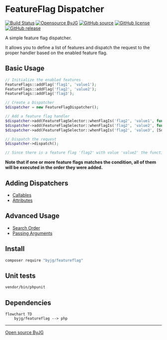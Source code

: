 # FeatureFlag Dispatcher

[![Build Status](https://github.com/byjg/uri/actions/workflows/phpunit.yml/badge.svg?branch=master)](https://github.com/byjg/php-featureflag/actions/workflows/phpunit.yml)
[![Opensource ByJG](https://img.shields.io/badge/opensource-byjg-success.svg)](https://opensource.byjg.com)
[![GitHub source](https://img.shields.io/badge/Github-source-informational?logo=github)](https://github.com/byjg/php-featureflag/)
[![GitHub license](https://img.shields.io/github/license/byjg/php-featureflag.svg)](https://opensource.byjg.com/opensource/licensing.html)
[![GitHub release](https://img.shields.io/github/release/byjg/php-featureflag.svg)](https://github.com/byjg/php-featureflag/releases/)

A simple feature flag dispatcher.

It allows you to define a list of features and dispatch the request to the proper handler based on the enabled feature flag.

## Basic Usage

```php
// Initialize the enabled features
FeatureFlags::addFlag('flag1', 'value1');
FeatureFlags::addFlag('flag2', 'value2');
FeatureFlags::addFlag('flag3');

// Create a Dispatcher
$dispatcher = new FeatureFlagDispatcher();

// Add a feature flag handler
$dispatcher->add(FeatureFlagSelector::whenFlagIs('flag2', 'value1', function () {/** function1 */}));
$dispatcher->add(FeatureFlagSelector::whenFlagIs('flag2', 'value2', function () {/** function2 */}));
$dispatcher->add(FeatureFlagSelector::whenFlagIs('flag2', 'value3', [Someclass::class, 'method1']));

// Dispatch the request    
$dispatcher->dispatch();

// Since there is a feature flag 'flag2' with value 'value2' the function2 will be executed
```

**Note that if one or more feature flags matches the condition, all of them will be executed
in the order they were added.**

## Adding Dispatchers

- [Callables](callable-dispatchers)
- [Attributes](attribute-dispatchers)

## Advanced Usage

- [Search Order](search-order)
- [Passing Arguments](passing-arguments)


## Install

```bash
composer require "byjg/featureflag"
```

## Unit tests

```bash
vendor/bin/phpunit
```

## Dependencies

```mermaid
flowchart TD
    byjg/featureflag --> php
```

----
[Open source ByJG](https://opensource.byjg.com)
